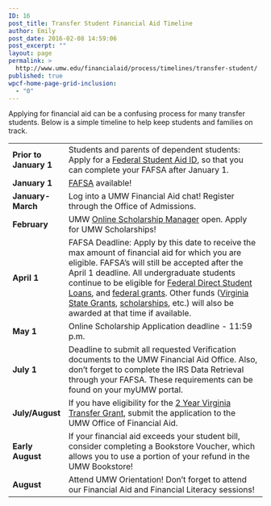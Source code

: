 ```yaml
---
ID: 16
post_title: Transfer Student Financial Aid Timeline
author: Emily
post_date: 2016-02-08 14:59:06
post_excerpt: ""
layout: page
permalink: >
  http://www.umw.edu/financialaid/process/timelines/transfer-student/
published: true
wpcf-home-page-grid-inclusion:
  - "0"
---
```

Applying for financial aid can be a confusing process for many transfer students. Below is a simple timeline to help keep students and families on track.
<table width="99%">
<tbody>
<tr>
<td width="20%"><strong>Prior to January 1</strong></td>
<td width="80%">Students and parents of dependent students: Apply for a <a href="https://fsaid.ed.gov">Federal Student Aid ID</a>, so that you can complete your FAFSA after January 1.</td>
</tr>
<tr>
<td><strong>January 1</strong></td>
<td><a href="https://fafsa.ed.gov/">FAFSA</a> available!</td>
</tr>
<tr>
<td><strong>January-March</strong></td>
<td>Log into a UMW Financial Aid chat! Register through the Office of Admissions.</td>
</tr>
<tr>
<td><strong>February </strong></td>
<td>UMW <a href="https://umw.scholarships.ngwebsolutions.com">Online Scholarship Manager</a> open. Apply for UMW Scholarships!</td>
</tr>
<tr>
<td><strong>April 1</strong></td>
<td>FAFSA Deadline: Apply by this date to receive the max amount of financial aid for which you are eligible. FAFSA’s will still be accepted after the April 1 deadline. All undergraduate students continue to be eligible for <a href="http://www.umw.edu/financialaid/types/loans/student-loans/">Federal Direct Student Loans</a>, and <a href="http://www.umw.edu/financialaid/types/federal-grants/">federal grants</a>. Other funds (<a href="http://www.umw.edu/financialaid/types/virginia-state-grants/">Virginia State Grants</a>, <a href="http://www.umw.edu/financialaid/types/scholarship-opportunities/">scholarships</a>, etc.) will also be awarded at that time if available.</td>
</tr>
<tr>
<td><strong>May 1</strong></td>
<td>Online Scholarship Application deadline - 11:59 p.m.</td>
</tr>
<tr>
<td><strong>July 1</strong></td>
<td>Deadline to submit all requested Verification documents to the UMW Financial Aid Office. Also, don’t forget to complete the IRS Data Retrieval through your FAFSA. These requirements can be found on your myUMW portal.</td>
</tr>
<tr>
<td><strong>July/August</strong></td>
<td>If you have eligibility for the <a href="http://www.schev.edu/students/factsheetTransferGrant.pdf">2 Year Virginia Transfer Grant</a>, submit the application to the UMW Office of Financial Aid.</td>
</tr>
<tr>
<td><strong>Early August</strong></td>
<td>If your financial aid exceeds your student bill, consider completing a Bookstore Voucher, which allows you to use a portion of your refund in the UMW Bookstore!</td>
</tr>
<tr>
<td><strong>August</strong></td>
<td>Attend UMW Orientation! Don’t forget to attend our Financial Aid and Financial Literacy sessions!</td>
</tr>
</tbody>
</table>